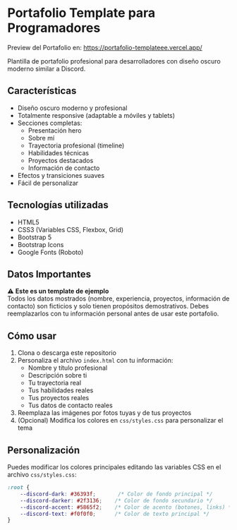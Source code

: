 # Portafolio Template para Programadores

Preview del Portafolio en: 
https://portafolio-templateee.vercel.app/

Plantilla de portafolio profesional para desarrolladores con diseño oscuro moderno similar a Discord.

## Características

- Diseño oscuro moderno y profesional
- Totalmente responsive (adaptable a móviles y tablets)
- Secciones completas:
  - Presentación hero
  - Sobre mí
  - Trayectoria profesional (timeline)
  - Habilidades técnicas
  - Proyectos destacados
  - Información de contacto
- Efectos y transiciones suaves
- Fácil de personalizar

## Tecnologías utilizadas

- HTML5
- CSS3 (Variables CSS, Flexbox, Grid)
- Bootstrap 5
- Bootstrap Icons
- Google Fonts (Roboto)

## Datos Importantes

⚠️ **Este es un template de ejemplo**  
Todos los datos mostrados (nombre, experiencia, proyectos, información de contacto) son ficticios y solo tienen propósitos demostrativos. Debes reemplazarlos con tu información personal antes de usar este portafolio.

## Cómo usar

1. Clona o descarga este repositorio
2. Personaliza el archivo `index.html` con tu información:
   - Nombre y título profesional
   - Descripción sobre ti
   - Tu trayectoria real
   - Tus habilidades reales
   - Tus proyectos reales
   - Tus datos de contacto reales
3. Reemplaza las imágenes por fotos tuyas y de tus proyectos
4. (Opcional) Modifica los colores en `css/styles.css` para personalizar el tema

## Personalización

Puedes modificar los colores principales editando las variables CSS en el archivo `css/styles.css`:

```css
:root {
    --discord-dark: #36393f;       /* Color de fondo principal */
    --discord-darker: #2f3136;    /* Color de fondo secundario */
    --discord-accent: #5865f2;    /* Color de acento (botones, links) */
    --discord-text: #f0f0f0;      /* Color de texto principal */
}
